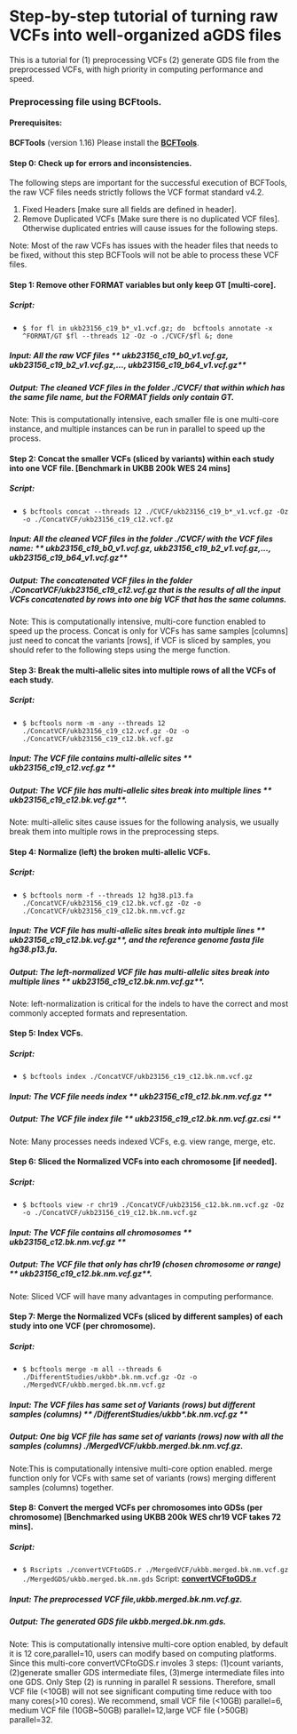 # **Step-by-step tutorial of turning raw VCFs into well-organized aGDS files**
This is a tutorial for (1) preprocessing VCFs (2) generate GDS file from the preprocessed VCFs, with high priority in computing performance and speed. 


### Preprocessing file using BCFtools.
#### Prerequisites:
**BCFTools** (version 1.16) Please install the <a href="https://samtools.github.io/bcftools/">**BCFTools**</a>.

#### Step 0: Check up for errors and inconsistencies.
The following steps are important for the successful execution of BCFTools, the raw VCF files needs strictly follows the VCF format standard v4.2.
1. Fixed Headers [make sure all fields are defined in header].  
2. Remove Duplicated VCFs [Make sure there is no duplicated VCF files]. Otherwise duplicated entries will cause issues for the following steps.

Note: Most of the raw VCFs has issues with the header files that needs to be fixed, without this step BCFTools will not be able to process these VCF files. 

#### Step 1: Remove other FORMAT variables but only keep GT  [multi-core].
##### Script: 
- ```$ for fl in ukb23156_c19_b*_v1.vcf.gz; do  bcftools annotate -x ^FORMAT/GT $fl --threads 12 -Oz -o ./CVCF/$fl &; done```
##### Input: All the raw VCF files ** ukb23156_c19_b0_v1.vcf.gz, ukb23156_c19_b2_v1.vcf.gz,..., ukb23156_c19_b64_v1.vcf.gz**
##### Output: The cleaned VCF files in the folder **./CVCF/** that within which has the same file name, but the FORMAT fields only contain GT. 

Note: This is computationally intensive, each smaller file is one multi-core instance, and multiple instances can be run in parallel to speed up the process. 

#### Step 2: Concat the smaller VCFs (sliced by variants) within each study into one VCF file. [Benchmark in UKBB 200k WES 24 mins] 
##### Script: 
- ```$ bcftools concat --threads 12 ./CVCF/ukb23156_c19_b*_v1.vcf.gz -Oz -o ./ConcatVCF/ukb23156_c19_c12.vcf.gz```
##### Input: All the cleaned VCF files in the folder **./CVCF/** with the VCF files name: ** ukb23156_c19_b0_v1.vcf.gz, ukb23156_c19_b2_v1.vcf.gz,..., ukb23156_c19_b64_v1.vcf.gz**
##### Output: The concatenated VCF files in the folder **./ConcatVCF/ukb23156_c19_c12.vcf.gz** that is the results of all the input VCFs concatenated by rows into one big VCF that has the same columns. 

Note: This is computationally intensive, multi-core function enabled to speed up the process. Concat is only for VCFs has same samples [columns] just need to concat the variants [rows], if VCF is sliced by samples, you should refer to the following steps using the merge function. 

#### Step 3: Break the multi-allelic sites into multiple rows of all the VCFs of each study.
##### Script: 
- ```$ bcftools norm -m -any --threads 12 ./ConcatVCF/ukb23156_c19_c12.vcf.gz -Oz -o ./ConcatVCF/ukb23156_c19_c12.bk.vcf.gz```
##### Input: The VCF file contains multi-allelic sites ** ukb23156_c19_c12.vcf.gz **
##### Output: The VCF file has multi-allelic sites break into multiple lines ** ukb23156_c19_c12.bk.vcf.gz**. 

Note: multi-allelic sites cause issues for the following analysis, we usually break them into multiple rows in the preprocessing steps. 

#### Step 4: Normalize (left) the broken multi-allelic VCFs.
##### Script: 
- ```$ bcftools norm -f --threads 12 hg38.p13.fa ./ConcatVCF/ukb23156_c19_c12.bk.vcf.gz -Oz -o ./ConcatVCF/ukb23156_c19_c12.bk.nm.vcf.gz```
##### Input: The VCF file has multi-allelic sites break into multiple lines ** ukb23156_c19_c12.bk.vcf.gz**, and the reference genome fasta file **hg38.p13.fa**.
##### Output: The left-normalized VCF file has multi-allelic sites break into multiple lines ** ukb23156_c19_c12.bk.nm.vcf.gz**. 

Note: left-normalization is critical for the indels to have the correct and most commonly accepted formats and representation.

#### Step 5: Index VCFs.
##### Script: 
- ```$ bcftools index ./ConcatVCF/ukb23156_c19_c12.bk.nm.vcf.gz```
##### Input: The VCF file needs index ** ukb23156_c19_c12.bk.nm.vcf.gz **
##### Output: The VCF file index file ** ukb23156_c19_c12.bk.nm.vcf.gz.csi ** 

Note: Many processes needs indexed VCFs, e.g. view range, merge, etc. 

#### Step 6: Sliced the Normalized VCFs into each chromosome [if needed].
##### Script: 
- ```$ bcftools view -r chr19 ./ConcatVCF/ukb23156_c12.bk.nm.vcf.gz -Oz -o ./ConcatVCF/ukb23156_c19_c12.bk.nm.vcf.gz```
##### Input: The VCF file contains all chromosomes ** ukb23156_c12.bk.nm.vcf.gz **
##### Output: The VCF file that only has chr19 (chosen chromosome or range) ** ukb23156_c19_c12.bk.nm.vcf.gz**. 

Note: Sliced VCF will have many advantages in computing performance.

#### Step 7: Merge the Normalized VCFs (sliced by different samples) of each study into one VCF (per chromosome).
##### Script: 
- ```$ bcftools merge -m all --threads 6 ./DifferentStudies/ukbb*.bk.nm.vcf.gz -Oz -o ./MergedVCF/ukbb.merged.bk.nm.vcf.gz```
##### Input: The VCF files has same set of Variants (rows) but different samples (columns) ** /DifferentStudies/ukbb*.bk.nm.vcf.gz **
##### Output: One big VCF file has same set of variants (rows) now with all the samples (columns) **./MergedVCF/ukbb.merged.bk.nm.vcf.gz**. 

Note:This is computationally intensive multi-core option enabled. merge function only for VCFs with same set of variants (rows) merging different samples (columns) together.  


#### Step 8: Convert the merged VCFs per chromosomes into GDSs (per chromosome) [Benchmarked using UKBB 200k WES chr19 VCF takes 72 mins].
##### Script: 
- ```$ Rscripts ./convertVCFtoGDS.r ./MergedVCF/ukbb.merged.bk.nm.vcf.gz ./MergedGDS/ukbb.merged.bk.nm.gds```
Script: <a href="https://github.com/zhouhufeng/FAVORannotator/blob/main/Scripts/UTL/convertVCFtoGDS.r">**convertVCFtoGDS.r**</a>
##### Input: The preprocessed VCF file,**ukbb.merged.bk.nm.vcf.gz**.
##### Output: The generated GDS file **ukbb.merged.bk.nm.gds**. 

Note: This is computationally intensive multi-core option enabled, by default it is 12 core,parallel=10, users can modify based on computing platforms. Since this multi-core convertVCFtoGDS.r involes 3 steps: (1)count variants, (2)generate smaller GDS intermediate files, (3)merge intermediate files into one GDS. Only Step (2) is running in parallel R sessions. Therefore, small VCF file (<10GB) will not see significant computing time reduce with too many cores(>10 cores). We recommend, small VCF file (<10GB) parallel=6, medium VCF file (10GB~50GB) parallel=12,large VCF file (>50GB) parallel=32.

